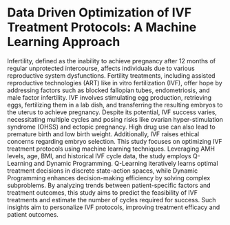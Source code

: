 # Data Driven Optimization of IVF Treatment Protocols: A Machine Learning Approach
Infertility, defined as the inability to achieve pregnancy after 12 months of regular unprotected intercourse, affects individuals due to various reproductive system dysfunctions. Fertility treatments, including assisted reproductive technologies (ART) like in vitro fertilization (IVF), offer hope by addressing factors such as blocked fallopian tubes, endometriosis, and male factor infertility. IVF involves stimulating egg production, retrieving eggs, fertilizing them in a lab dish, and transferring the resulting embryos to the uterus to achieve pregnancy. Despite its potential, IVF success varies, necessitating multiple cycles and posing risks like ovarian hyper-stimulation syndrome (OHSS) and ectopic pregnancy. High drug use can also lead to premature birth and low birth weight. Additionally, IVF raises ethical concerns regarding embryo selection. This study focuses on optimizing IVF treatment protocols using machine learning techniques. Leveraging AMH levels, age, BMI, and historical IVF cycle data, the study employs Q-Learning and Dynamic Programming. Q-Learning iteratively learns optimal treatment decisions in discrete state-action spaces, while Dynamic Programming enhances decision-making efficiency by solving complex subproblems. By analyzing trends between patient-specific factors and treatment outcomes, this study aims to predict the feasibility of IVF treatments and estimate the number of cycles required for success. Such insights aim to personalize IVF protocols, improving treatment efficacy and patient outcomes.
